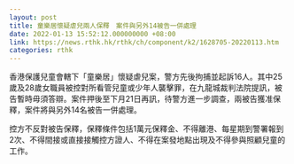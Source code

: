 ```yaml
---
layout: post
title: 童樂居懷疑虐兒兩人保釋　案件與另外14被告一併處理
date: 2022-01-13 15:52:12.000000000 +08:00
link: https://news.rthk.hk/rthk/ch/component/k2/1628705-20220113.htm
categories: rthk
---
```


香港保護兒童會轄下「童樂居」懷疑虐兒案，警方先後拘捕並起訴16人。其中25歲及28歲女職員被控對所看管兒童或少年人襲擊罪，在九龍城裁判法院提訊，被告暫時毋須答辯。案件押後至下月21日再訊，待警方進一步調查，兩被告獲准保釋，案件將與另外14名被告一併處理。

控方不反對被告保釋，保釋條件包括1萬元保釋金、不得離港、每星期到警署報到2次、不得間接或直接接觸控方證人、不得在案發地點出現及不得參與照顧兒童的工作。
